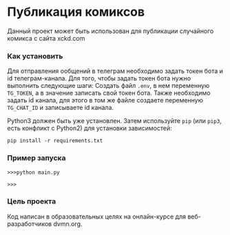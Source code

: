 # Публикация комиксов

Данный проект может быть использован для публикации случайного комикса с сайта xckd.com

### Как установить

Для отправления ообщений в телеграм необходимо задать токен бота и id телеграм-канала. Для того, чтобы задать токен бота нужно выполнить следующие шаги: Создать файл `.env`, в нем переменную `TG_TOKEN`, а в значение записать свой токен бота. Также необходимо задать id канала, для этого в том же файле создаете переменную `TG_CHAT_ID` и записываете id канала.

Python3 должен быть уже установлен. 
Затем используйте `pip` (или `pip3`, есть конфликт с Python2) для установки зависимостей:
```
pip install -r requirements.txt
```


### Пример запуска

```
>>>python main.py

>>>
```


### Цель проекта
Код написан в образовательных целях на онлайн-курсе для веб-разработчиков dvmn.org.